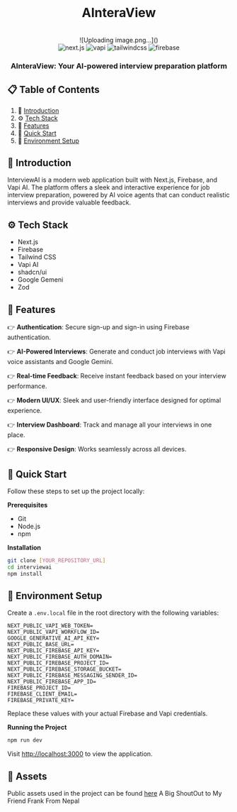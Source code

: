 <div align="center">
  <br />
  <h1>AInteraView</h1>
  <br />
  ![Uploading image.png…]()

  <div>
    <img src="https://img.shields.io/badge/-Next.JS-black?style=for-the-badge&logoColor=white&logo=nextdotjs&color=black" alt="next.js" />
    <img src="https://img.shields.io/badge/-Vapi-white?style=for-the-badge&color=5dfeca" alt="vapi" />
    <img src="https://img.shields.io/badge/-Tailwind_CSS-black?style=for-the-badge&logoColor=white&logo=tailwindcss&color=06B6D4" alt="tailwindcss" />
    <img src="https://img.shields.io/badge/-Firebase-black?style=for-the-badge&logoColor=white&logo=firebase&color=DD2C00" alt="firebase" />
  </div>

  <h3 align="center">AInteraView: Your AI-powered interview preparation platform</h3>
</div>

## 📋 Table of Contents

1. 🤖 [Introduction](#introduction)
2. ⚙️ [Tech Stack](#tech-stack)
3. 🔋 [Features](#features)
4. 🤸 [Quick Start](#quick-start)
5. 🔗 [Environment Setup](#environment-setup)

## 🤖 Introduction

InterviewAI is a modern web application built with Next.js, Firebase, and Vapi AI. The platform offers a sleek and interactive experience for job interview preparation, powered by AI voice agents that can conduct realistic interviews and provide valuable feedback.

## ⚙️ Tech Stack

- Next.js
- Firebase
- Tailwind CSS
- Vapi AI
- shadcn/ui
- Google Gemeni
- Zod

## 🔋 Features

👉 **Authentication**: Secure sign-up and sign-in using Firebase authentication.

👉 **AI-Powered Interviews**: Generate and conduct job interviews with Vapi voice assistants and Google Gemini.

👉 **Real-time Feedback**: Receive instant feedback based on your interview performance.

👉 **Modern UI/UX**: Sleek and user-friendly interface designed for optimal experience.

👉 **Interview Dashboard**: Track and manage all your interviews in one place.

👉 **Responsive Design**: Works seamlessly across all devices.

## 🤸 Quick Start

Follow these steps to set up the project locally:

**Prerequisites**
- Git
- Node.js
- npm

**Installation**
```bash
git clone [YOUR_REPOSITORY_URL]
cd interviewai
npm install
```

## 🔗 Environment Setup

Create a `.env.local` file in the root directory with the following variables:

```env
NEXT_PUBLIC_VAPI_WEB_TOKEN=
NEXT_PUBLIC_VAPI_WORKFLOW_ID=
GOOGLE_GENERATIVE_AI_API_KEY=
NEXT_PUBLIC_BASE_URL=
NEXT_PUBLIC_FIREBASE_API_KEY=
NEXT_PUBLIC_FIREBASE_AUTH_DOMAIN=
NEXT_PUBLIC_FIREBASE_PROJECT_ID=
NEXT_PUBLIC_FIREBASE_STORAGE_BUCKET=
NEXT_PUBLIC_FIREBASE_MESSAGING_SENDER_ID=
NEXT_PUBLIC_FIREBASE_APP_ID=
FIREBASE_PROJECT_ID=
FIREBASE_CLIENT_EMAIL=
FIREBASE_PRIVATE_KEY=
```

Replace these values with your actual Firebase and Vapi credentials.

**Running the Project**
```bash
npm run dev
```

Visit [http://localhost:3000](http://localhost:3000) to view the application.

## 🔗 Assets

Public assets used in the project can be found [here](https://drive.google.com/drive/folders/1DuQ9bHH3D3ZAN_CFKfBgsaB8DEhEdnog?usp=sharing) A Big ShoutOut to My Friend Frank From Nepal 

